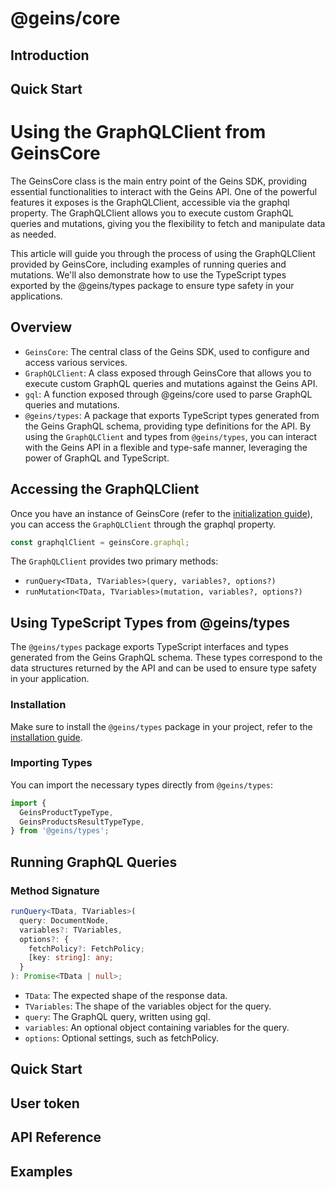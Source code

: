 # @geins/core

## Introduction

## Quick Start

# Using the GraphQLClient from GeinsCore

The GeinsCore class is the main entry point of the Geins SDK, providing essential functionalities to interact with the Geins API. One of the powerful features it exposes is the GraphQLClient, accessible via the graphql property. The GraphQLClient allows you to execute custom GraphQL queries and mutations, giving you the flexibility to fetch and manipulate data as needed.

This article will guide you through the process of using the GraphQLClient provided by GeinsCore, including examples of running queries and mutations. We'll also demonstrate how to use the TypeScript types exported by the @geins/types package to ensure type safety in your applications.

## Overview

- `GeinsCore`: The central class of the Geins SDK, used to configure and access various services.
- `GraphQLClient`: A class exposed through GeinsCore that allows you to execute custom GraphQL queries and mutations against the Geins API.
- `gql`: A function exposed through @geins/core used to parse GraphQL queries and mutations.
- `@geins/types`: A package that exports TypeScript types generated from the Geins GraphQL schema, providing type definitions for the API.
  By using the `GraphQLClient` and types from `@geins/types`, you can interact with the Geins API in a flexible and type-safe manner, leveraging the power of GraphQL and TypeScript.

## Accessing the GraphQLClient

Once you have an instance of GeinsCore (refer to the [initialization guide](/core)), you can access the `GraphQLClient` through the graphql property.

```typescript
const graphqlClient = geinsCore.graphql;
```

The `GraphQLClient` provides two primary methods:

- `runQuery<TData, TVariables>(query, variables?, options?)`
- `runMutation<TData, TVariables>(mutation, variables?, options?)`

## Using TypeScript Types from @geins/types

The `@geins/types` package exports TypeScript interfaces and types generated from the Geins GraphQL schema. These types correspond to the data structures returned by the API and can be used to ensure type safety in your application.

### Installation

Make sure to install the `@geins/types` package in your project, refer to the [installation guide](/types).

### Importing Types

You can import the necessary types directly from `@geins/types`:

```typescript
import {
  GeinsProductTypeType,
  GeinsProductsResultTypeType,
} from '@geins/types';
```

## Running GraphQL Queries

### Method Signature

```typescript
runQuery<TData, TVariables>(
  query: DocumentNode,
  variables?: TVariables,
  options?: {
    fetchPolicy?: FetchPolicy;
    [key: string]: any;
  }
): Promise<TData | null>;

```

- `TData`: The expected shape of the response data.
- `TVariables`: The shape of the variables object for the query.
- `query`: The GraphQL query, written using gql.
- `variables`: An optional object containing variables for the query.
- `options`: Optional settings, such as fetchPolicy.

## Quick Start

## User token

## API Reference

## Examples
